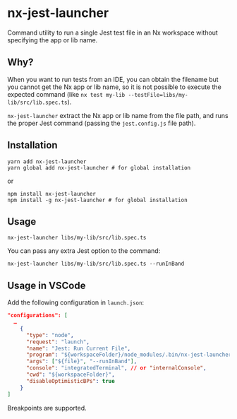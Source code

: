 # nx-jest-launcher

Command utility to run a single Jest test file in an Nx workspace without specifying the app or lib name.

## Why?

When you want to run tests from an IDE, you can obtain the filename but you cannot get the Nx app or lib name, so it is not possible to execute the expected command (like `nx test my-lib --testFile=libs/my-lib/src/lib.spec.ts`).

`nx-jest-launcher` extract the Nx app or lib name from the file path, and runs the proper Jest command (passing the `jest.config.js` file path).

## Installation

```
yarn add nx-jest-launcher
yarn global add nx-jest-launcher # for global installation
```

or

```
npm install nx-jest-launcher
npm install -g nx-jest-launcher # for global installation
```

## Usage

```
nx-jest-launcher libs/my-lib/src/lib.spec.ts
```

You can pass any extra Jest option to the command:

```
nx-jest-launcher libs/my-lib/src/lib.spec.ts --runInBand
```

## Usage in VSCode

Add the following configuration in `launch.json`:

```json
"configurations": [
  …
    {
      "type": "node",
      "request": "launch",
      "name": "Jest: Run Current File",
      "program": "${workspaceFolder}/node_modules/.bin/nx-jest-launcher", // or "/usr/local/bin/nx-jest-launcher",
      "args": ["${file}", "--runInBand"],
      "console": "integratedTerminal", // or "internalConsole",
      "cwd": "${workspaceFolder}",
      "disableOptimisticBPs": true
    }
]
```

Breakpoints are supported.
